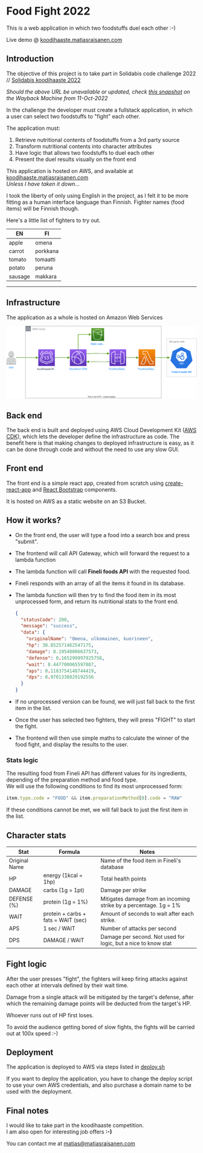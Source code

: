 # Food Fight 2022

This is a web application in which two foodstuffs duel each other :-)

Live demo @ [koodihaaste.matiasraisanen.com](https://koodihaaste.matiasraisanen.com/index.html)

## Introduction

The objective of this project is to take part in Solidabis code challenge 2022 //
[Solidabis koodihaaste 2022](https://koodihaaste.solidabis.com/intro)

_Should the above URL be unavailable or updated, check [this snapshot](https://web.archive.org/web/20221011125550/https://koodihaaste.solidabis.com) on the Wayback Machine from 11-Oct-2022_

In the challenge the developer must create a fullstack application, in which a user can select two foodstuffs to "fight" each other.

The application must:

1. Retrieve nutritional contents of foodstuffs from a 3rd party source
2. Transform nutritional contents into character attributes
3. Have logic that allows two foodstuffs to duel each other
4. Present the duel results visually on the front end

This application is hosted on AWS, and available at [koodihaaste.matiasraisanen.com](https://koodihaaste.matiasraisanen.com/index.html)  
_Unless I have taken it down..._

I took the liberty of only using English in the project, as I felt it to be more fitting as a human interface language than Finnish. Fighter names (food items) will be Finnish though.

Here's a little list of fighters to try out.

| EN      | FI       |
| ------- | -------- |
| apple   | omena    |
| carrot  | porkkana |
| tomato  | tomaatti |
| potato  | peruna   |
| sausage | makkara  |

---

## Infrastructure

The application as a whole is hosted on Amazon Web Services

![Koodihaaste infra](./architecture/architecture.drawio.svg)

## Back end

The back end is built and deployed using AWS Cloud Development Kit ([AWS CDK](https://aws.amazon.com/cdk/)), which lets the developer define the infrastructure as code. The benefit here is that making changes to deployed infrastructure is easy, as it can be done through code and without the need to use any slow GUI.

## Front end

The front end is a simple react app, created from scratch using [create-react-app](https://reactjs.org/docs/create-a-new-react-app.html) and [React Bootstrap](https://react-bootstrap.github.io/) components.

It is hosted on AWS as a static website on an S3 Bucket.

## How it works?

- On the front end, the user will type a food into a search box and press "submit".

- The frontend will call API Gateway, which will forward the request to a lambda function
- The lambda function will call **Fineli foods API** with the requested food.
- Fineli responds with an array of all the items it found in its database.
- The lambda function will then try to find the food item in its most unprocessed form, and return its nutritional stats to the front end.

  ```json
  {
    "statusCode": 200,
    "message": "success",
    "data": {
      "originalName": "Omena, ulkomainen, kuorineen",
      "hp": 38.852571462547175,
      "damage": 8.19540006637573,
      "defense": 0.165299997925758,
      "wait": 8.447700065597887,
      "aps": 0.1183754148744419,
      "dps": 0.9701338829192556
    }
  }
  ```

- If no unprocessed version can be found, we will just fall back to the first item in the list.

- Once the user has selected two fighters, they will press "FIGHT" to start the fight.

- The frontend will then use simple maths to calculate the winner of the food fight, and display the results to the user.

### Stats logic

The resulting food from Fineli API has different values for its ingredients, depending of the preparation method and food type.  
We will use the following conditions to find its most unprocessed form:

```javascript
item.type.code = "FOOD" && item.preparationMethod[0].code = "RAW"
```

If these conditions cannot be met, we will fall back to just the first item in the list.

## Character stats

| Stat          | Formula                             | Notes                                                             |
| ------------- | ----------------------------------- | ----------------------------------------------------------------- |
| Original Name |                                     | Name of the food item in Fineli's database                        |
| HP            | energy (1kcal = 1hp)                | Total health points                                               |
| DAMAGE        | carbs (1g = 1pt)                    | Damage per strike                                                 |
| DEFENSE (%)   | protein (1g = 1%)                   | Mitigates damage from an incoming strike by a percentage. 1g = 1% |
| WAIT          | protein + carbs + fats = WAIT (sec) | Amount of seconds to wait after each strike.                      |
| APS           | 1 sec / WAIT                        | Number of attacks per second                                      |
| DPS           | DAMAGE / WAIT                       | Damage per second. Not used for logic, but a nice to know stat    |

## Fight logic

After the user presses "fight", the fighters will keep firing attacks against each other at intervals defined by their wait time.

Damage from a single attack will be mitigated by the target's defense, after which the remaining damage points will be deducted from the target's HP.

Whoever runs out of HP first loses.

To avoid the audience getting bored of slow fights, the fights will be carried out at 100x speed :-)

## Deployment

The application is deployed to AWS via steps listed in [deploy.sh](./deploy.sh)

If you want to deploy the application, you have to change the deploy script to use your own AWS credentials, and also purchase a domain name to be used with the deployment.

## Final notes

I would like to take part in the koodihaaste competition.  
I am also open for interesting job offers **:-)**

You can contact me at [matias@matiasraisanen.com](mailto:matias@matiasraisanen.com)
